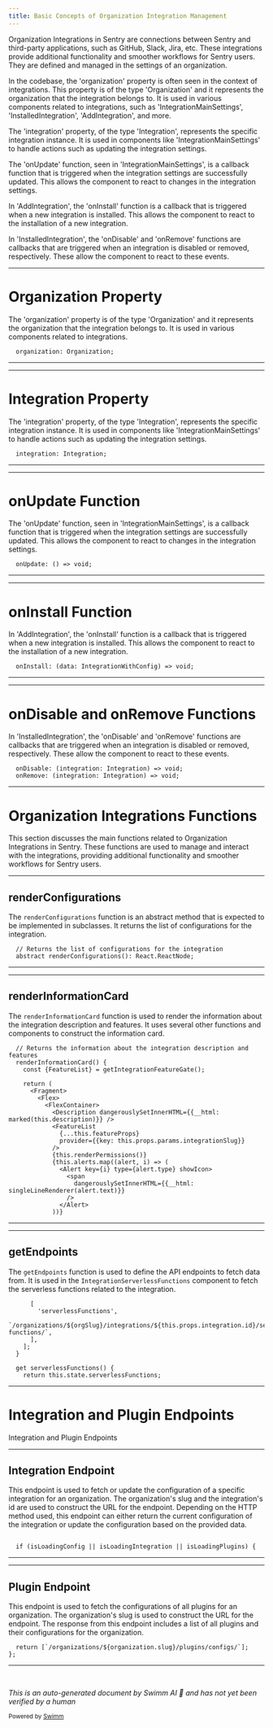 ```yaml
---
title: Basic Concepts of Organization Integration Management
---
```

Organization Integrations in Sentry are connections between Sentry and third-party applications, such as GitHub, Slack, Jira, etc. These integrations provide additional functionality and smoother workflows for Sentry users. They are defined and managed in the settings of an organization.

In the codebase, the 'organization' property is often seen in the context of integrations. This property is of the type 'Organization' and it represents the organization that the integration belongs to. It is used in various components related to integrations, such as 'IntegrationMainSettings', 'InstalledIntegration', 'AddIntegration', and more.

The 'integration' property, of the type 'Integration', represents the specific integration instance. It is used in components like 'IntegrationMainSettings' to handle actions such as updating the integration settings.

The 'onUpdate' function, seen in 'IntegrationMainSettings', is a callback function that is triggered when the integration settings are successfully updated. This allows the component to react to changes in the integration settings.

In 'AddIntegration', the 'onInstall' function is a callback that is triggered when a new integration is installed. This allows the component to react to the installation of a new integration.

In 'InstalledIntegration', the 'onDisable' and 'onRemove' functions are callbacks that are triggered when an integration is disabled or removed, respectively. These allow the component to react to these events.

<SwmSnippet path="/static/app/views/settings/organizationIntegrations/addIntegration.tsx" line="19">

---

# Organization Property

The 'organization' property is of the type 'Organization' and it represents the organization that the integration belongs to. It is used in various components related to integrations.

```tsx
  organization: Organization;
```

---

</SwmSnippet>

<SwmSnippet path="/static/app/views/settings/organizationIntegrations/integrationMainSettings.tsx" line="11">

---

# Integration Property

The 'integration' property, of the type 'Integration', represents the specific integration instance. It is used in components like 'IntegrationMainSettings' to handle actions such as updating the integration settings.

```tsx
  integration: Integration;
```

---

</SwmSnippet>

<SwmSnippet path="/static/app/views/settings/organizationIntegrations/integrationMainSettings.tsx" line="12">

---

# onUpdate Function

The 'onUpdate' function, seen in 'IntegrationMainSettings', is a callback function that is triggered when the integration settings are successfully updated. This allows the component to react to changes in the integration settings.

```tsx
  onUpdate: () => void;
```

---

</SwmSnippet>

<SwmSnippet path="/static/app/views/settings/organizationIntegrations/addIntegration.tsx" line="18">

---

# onInstall Function

In 'AddIntegration', the 'onInstall' function is a callback that is triggered when a new integration is installed. This allows the component to react to the installation of a new integration.

```tsx
  onInstall: (data: IntegrationWithConfig) => void;
```

---

</SwmSnippet>

<SwmSnippet path="/static/app/views/settings/organizationIntegrations/installedIntegration.tsx" line="28">

---

# onDisable and onRemove Functions

In 'InstalledIntegration', the 'onDisable' and 'onRemove' functions are callbacks that are triggered when an integration is disabled or removed, respectively. These allow the component to react to these events.

```tsx
  onDisable: (integration: Integration) => void;
  onRemove: (integration: Integration) => void;
```

---

</SwmSnippet>

# Organization Integrations Functions

This section discusses the main functions related to Organization Integrations in Sentry. These functions are used to manage and interact with the integrations, providing additional functionality and smoother workflows for Sentry users.

<SwmSnippet path="/static/app/views/settings/organizationIntegrations/abstractIntegrationDetailedView.tsx" line="186">

---

## renderConfigurations

The `renderConfigurations` function is an abstract method that is expected to be implemented in subclasses. It returns the list of configurations for the integration.

```tsx
  // Returns the list of configurations for the integration
  abstract renderConfigurations(): React.ReactNode;
```

---

</SwmSnippet>

<SwmSnippet path="/static/app/views/settings/organizationIntegrations/abstractIntegrationDetailedView.tsx" line="339">

---

## renderInformationCard

The `renderInformationCard` function is used to render the information about the integration description and features. It uses several other functions and components to construct the information card.

```tsx
  // Returns the information about the integration description and features
  renderInformationCard() {
    const {FeatureList} = getIntegrationFeatureGate();

    return (
      <Fragment>
        <Flex>
          <FlexContainer>
            <Description dangerouslySetInnerHTML={{__html: marked(this.description)}} />
            <FeatureList
              {...this.featureProps}
              provider={{key: this.props.params.integrationSlug}}
            />
            {this.renderPermissions()}
            {this.alerts.map((alert, i) => (
              <Alert key={i} type={alert.type} showIcon>
                <span
                  dangerouslySetInnerHTML={{__html: singleLineRenderer(alert.text)}}
                />
              </Alert>
            ))}
```

---

</SwmSnippet>

<SwmSnippet path="/static/app/views/settings/organizationIntegrations/integrationServerlessFunctions.tsx" line="42">

---

## getEndpoints

The `getEndpoints` function is used to define the API endpoints to fetch data from. It is used in the `IntegrationServerlessFunctions` component to fetch the serverless functions related to the integration.

```tsx
      [
        'serverlessFunctions',
        `/organizations/${orgSlug}/integrations/${this.props.integration.id}/serverless-functions/`,
      ],
    ];
  }

  get serverlessFunctions() {
    return this.state.serverlessFunctions;
```

---

</SwmSnippet>

# Integration and Plugin Endpoints

Integration and Plugin Endpoints

<SwmSnippet path="/static/app/views/settings/organizationIntegrations/configureIntegration.tsx" line="143">

---

## Integration Endpoint

This endpoint is used to fetch or update the configuration of a specific integration for an organization. The organization's slug and the integration's id are used to construct the URL for the endpoint. Depending on the HTTP method used, this endpoint can either return the current configuration of the integration or update the configuration based on the provided data.

```tsx

  if (isLoadingConfig || isLoadingIntegration || isLoadingPlugins) {
```

---

</SwmSnippet>

<SwmSnippet path="/static/app/views/settings/organizationIntegrations/configureIntegration.tsx" line="74">

---

## Plugin Endpoint

This endpoint is used to fetch the configurations of all plugins for an organization. The organization's slug is used to construct the URL for the endpoint. The response from this endpoint includes a list of all plugins and their configurations for the organization.

```tsx
  return [`/organizations/${organization.slug}/plugins/configs/`];
};
```

---

</SwmSnippet>

&nbsp;

*This is an auto-generated document by Swimm AI 🌊 and has not yet been verified by a human*

<SwmMeta version="3.0.0" repo-id="Z2l0aHViJTNBJTNBc2VudHJ5LWRlbW8lM0ElM0FTd2ltbS1EZW1v" repo-name="sentry-demo" doc-type="overview"><sup>Powered by [Swimm](/)</sup></SwmMeta>
